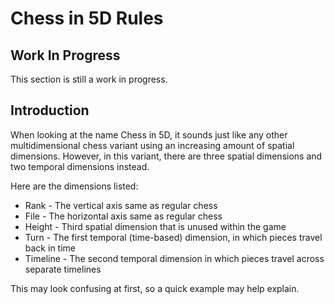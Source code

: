 # Chess in 5D Rules

## Work In Progress

This section is still a work in progress.

## Introduction

When looking at the name Chess in 5D, it sounds just like any other multidimensional chess variant using an increasing amount of spatial dimensions.
However, in this variant, there are three spatial dimensions and two temporal dimensions instead.

Here are the dimensions listed:
 - Rank - The vertical axis same as regular chess
 - File - The horizontal axis same as regular chess
 - Height - Third spatial dimension that is unused within the game
 - Turn - The first temporal (time-based) dimension, in which pieces travel back in time
 - Timeline - The second temporal dimension in which pieces travel across separate timelines

 This may look confusing at first, so a quick example may help explain.
